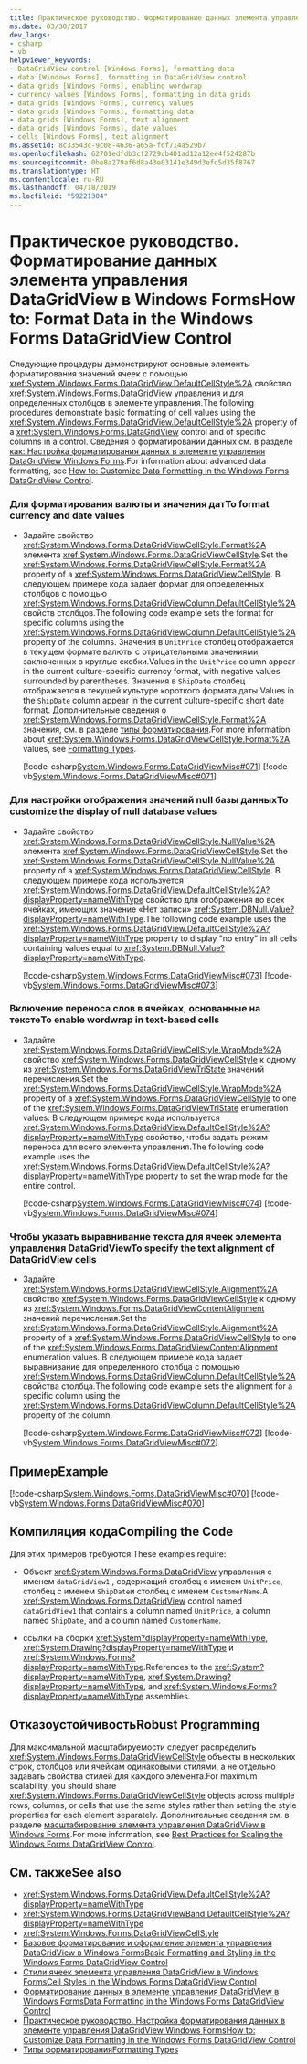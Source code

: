 ```yaml
---
title: Практическое руководство. Форматирование данных элемента управления DataGridView в Windows Forms
ms.date: 03/30/2017
dev_langs:
- csharp
- vb
helpviewer_keywords:
- DataGridView control [Windows Forms], formatting data
- data [Windows Forms], formatting in DataGridView control
- data grids [Windows Forms], enabling wordwrap
- currency values [Windows Forms], formatting in data grids
- data grids [Windows Forms], currency values
- data grids [Windows Forms], formatting data
- data grids [Windows Forms], text alignment
- data grids [Windows Forms], date values
- cells [Windows Forms], text alignment
ms.assetid: 8c33543c-9c08-4636-a65a-fdf714a529b7
ms.openlocfilehash: 62701edfdb3cf2729cb401ad12a12ee4f524287b
ms.sourcegitcommit: 0be8a279af6d8a43e03141e349d3efd5d35f8767
ms.translationtype: HT
ms.contentlocale: ru-RU
ms.lasthandoff: 04/18/2019
ms.locfileid: "59221304"
---
```

# <a name="how-to-format-data-in-the-windows-forms-datagridview-control"></a><span data-ttu-id="73fb1-102">Практическое руководство. Форматирование данных элемента управления DataGridView в Windows Forms</span><span class="sxs-lookup"><span data-stu-id="73fb1-102">How to: Format Data in the Windows Forms DataGridView Control</span></span>
<span data-ttu-id="73fb1-103">Следующие процедуры демонстрируют основные элементы форматирования значений ячеек с помощью <xref:System.Windows.Forms.DataGridView.DefaultCellStyle%2A> свойство <xref:System.Windows.Forms.DataGridView> управления и для определенных столбцов в элементе управления.</span><span class="sxs-lookup"><span data-stu-id="73fb1-103">The following procedures demonstrate basic formatting of cell values using the <xref:System.Windows.Forms.DataGridView.DefaultCellStyle%2A> property of a <xref:System.Windows.Forms.DataGridView> control and of specific columns in a control.</span></span> <span data-ttu-id="73fb1-104">Сведения о форматировании данных см. в разделе [как: Настройка форматирования данных в элементе управления DataGridView Windows Forms](how-to-customize-data-formatting-in-the-windows-forms-datagridview-control.md).</span><span class="sxs-lookup"><span data-stu-id="73fb1-104">For information about advanced data formatting, see [How to: Customize Data Formatting in the Windows Forms DataGridView Control](how-to-customize-data-formatting-in-the-windows-forms-datagridview-control.md).</span></span>  
  
### <a name="to-format-currency-and-date-values"></a><span data-ttu-id="73fb1-105">Для форматирования валюты и значения дат</span><span class="sxs-lookup"><span data-stu-id="73fb1-105">To format currency and date values</span></span>  
  
-   <span data-ttu-id="73fb1-106">Задайте свойство <xref:System.Windows.Forms.DataGridViewCellStyle.Format%2A> элемента <xref:System.Windows.Forms.DataGridViewCellStyle>.</span><span class="sxs-lookup"><span data-stu-id="73fb1-106">Set the <xref:System.Windows.Forms.DataGridViewCellStyle.Format%2A> property of a <xref:System.Windows.Forms.DataGridViewCellStyle>.</span></span> <span data-ttu-id="73fb1-107">В следующем примере кода задает формат для определенных столбцов с помощью <xref:System.Windows.Forms.DataGridViewColumn.DefaultCellStyle%2A> свойств столбцов.</span><span class="sxs-lookup"><span data-stu-id="73fb1-107">The following code example sets the format for specific columns using the <xref:System.Windows.Forms.DataGridViewColumn.DefaultCellStyle%2A> property of the columns.</span></span> <span data-ttu-id="73fb1-108">Значения в `UnitPrice` столбец отображается в текущем формате валюты с отрицательными значениями, заключенных в круглые скобки.</span><span class="sxs-lookup"><span data-stu-id="73fb1-108">Values in the `UnitPrice` column appear in the current culture-specific currency format, with negative values surrounded by parentheses.</span></span> <span data-ttu-id="73fb1-109">Значения в `ShipDate` столбец отображается в текущей культуре короткого формата даты.</span><span class="sxs-lookup"><span data-stu-id="73fb1-109">Values in the `ShipDate` column appear in the current culture-specific short date format.</span></span> <span data-ttu-id="73fb1-110">Дополнительные сведения о <xref:System.Windows.Forms.DataGridViewCellStyle.Format%2A> значения, см. в разделе [типы форматирования](../../../standard/base-types/formatting-types.md).</span><span class="sxs-lookup"><span data-stu-id="73fb1-110">For more information about <xref:System.Windows.Forms.DataGridViewCellStyle.Format%2A> values, see [Formatting Types](../../../standard/base-types/formatting-types.md).</span></span>  
  
     [!code-csharp[System.Windows.Forms.DataGridViewMisc#071](~/samples/snippets/csharp/VS_Snippets_Winforms/System.Windows.Forms.DataGridViewMisc/CS/datagridviewmisc.cs#071)]
     [!code-vb[System.Windows.Forms.DataGridViewMisc#071](~/samples/snippets/visualbasic/VS_Snippets_Winforms/System.Windows.Forms.DataGridViewMisc/VB/datagridviewmisc.vb#071)]  
  
### <a name="to-customize-the-display-of-null-database-values"></a><span data-ttu-id="73fb1-111">Для настройки отображения значений null базы данных</span><span class="sxs-lookup"><span data-stu-id="73fb1-111">To customize the display of null database values</span></span>  
  
-   <span data-ttu-id="73fb1-112">Задайте свойство <xref:System.Windows.Forms.DataGridViewCellStyle.NullValue%2A> элемента <xref:System.Windows.Forms.DataGridViewCellStyle>.</span><span class="sxs-lookup"><span data-stu-id="73fb1-112">Set the <xref:System.Windows.Forms.DataGridViewCellStyle.NullValue%2A> property of a <xref:System.Windows.Forms.DataGridViewCellStyle>.</span></span> <span data-ttu-id="73fb1-113">В следующем примере кода используется <xref:System.Windows.Forms.DataGridView.DefaultCellStyle%2A?displayProperty=nameWithType> свойство для отображения во всех ячейках, имеющих значение «Нет записи» <xref:System.DBNull.Value?displayProperty=nameWithType>.</span><span class="sxs-lookup"><span data-stu-id="73fb1-113">The following code example uses the <xref:System.Windows.Forms.DataGridView.DefaultCellStyle%2A?displayProperty=nameWithType> property to display "no entry" in all cells containing values equal to <xref:System.DBNull.Value?displayProperty=nameWithType>.</span></span>  
  
     [!code-csharp[System.Windows.Forms.DataGridViewMisc#073](~/samples/snippets/csharp/VS_Snippets_Winforms/System.Windows.Forms.DataGridViewMisc/CS/datagridviewmisc.cs#073)]
     [!code-vb[System.Windows.Forms.DataGridViewMisc#073](~/samples/snippets/visualbasic/VS_Snippets_Winforms/System.Windows.Forms.DataGridViewMisc/VB/datagridviewmisc.vb#073)]  
  
### <a name="to-enable-wordwrap-in-text-based-cells"></a><span data-ttu-id="73fb1-114">Включение переноса слов в ячейках, основанные на тексте</span><span class="sxs-lookup"><span data-stu-id="73fb1-114">To enable wordwrap in text-based cells</span></span>  
  
-   <span data-ttu-id="73fb1-115">Задайте <xref:System.Windows.Forms.DataGridViewCellStyle.WrapMode%2A> свойство <xref:System.Windows.Forms.DataGridViewCellStyle> к одному из <xref:System.Windows.Forms.DataGridViewTriState> значений перечисления.</span><span class="sxs-lookup"><span data-stu-id="73fb1-115">Set the <xref:System.Windows.Forms.DataGridViewCellStyle.WrapMode%2A> property of a <xref:System.Windows.Forms.DataGridViewCellStyle> to one of the <xref:System.Windows.Forms.DataGridViewTriState> enumeration values.</span></span> <span data-ttu-id="73fb1-116">В следующем примере кода используется <xref:System.Windows.Forms.DataGridView.DefaultCellStyle%2A?displayProperty=nameWithType> свойство, чтобы задать режим переноса для всего элемента управления.</span><span class="sxs-lookup"><span data-stu-id="73fb1-116">The following code example uses the <xref:System.Windows.Forms.DataGridView.DefaultCellStyle%2A?displayProperty=nameWithType> property to set the wrap mode for the entire control.</span></span>  
  
     [!code-csharp[System.Windows.Forms.DataGridViewMisc#074](~/samples/snippets/csharp/VS_Snippets_Winforms/System.Windows.Forms.DataGridViewMisc/CS/datagridviewmisc.cs#074)]
     [!code-vb[System.Windows.Forms.DataGridViewMisc#074](~/samples/snippets/visualbasic/VS_Snippets_Winforms/System.Windows.Forms.DataGridViewMisc/VB/datagridviewmisc.vb#074)]  
  
### <a name="to-specify-the-text-alignment-of-datagridview-cells"></a><span data-ttu-id="73fb1-117">Чтобы указать выравнивание текста для ячеек элемента управления DataGridView</span><span class="sxs-lookup"><span data-stu-id="73fb1-117">To specify the text alignment of DataGridView cells</span></span>  
  
-   <span data-ttu-id="73fb1-118">Задайте <xref:System.Windows.Forms.DataGridViewCellStyle.Alignment%2A> свойство <xref:System.Windows.Forms.DataGridViewCellStyle> к одному из <xref:System.Windows.Forms.DataGridViewContentAlignment> значений перечисления.</span><span class="sxs-lookup"><span data-stu-id="73fb1-118">Set the <xref:System.Windows.Forms.DataGridViewCellStyle.Alignment%2A> property of a <xref:System.Windows.Forms.DataGridViewCellStyle> to one of the <xref:System.Windows.Forms.DataGridViewContentAlignment> enumeration values.</span></span> <span data-ttu-id="73fb1-119">В следующем примере кода задает выравнивание для определенного столбца с помощью <xref:System.Windows.Forms.DataGridViewColumn.DefaultCellStyle%2A> свойства столбца.</span><span class="sxs-lookup"><span data-stu-id="73fb1-119">The following code example sets the alignment for a specific column using the <xref:System.Windows.Forms.DataGridViewColumn.DefaultCellStyle%2A> property of the column.</span></span>  
  
     [!code-csharp[System.Windows.Forms.DataGridViewMisc#072](~/samples/snippets/csharp/VS_Snippets_Winforms/System.Windows.Forms.DataGridViewMisc/CS/datagridviewmisc.cs#072)]
     [!code-vb[System.Windows.Forms.DataGridViewMisc#072](~/samples/snippets/visualbasic/VS_Snippets_Winforms/System.Windows.Forms.DataGridViewMisc/VB/datagridviewmisc.vb#072)]  
  
## <a name="example"></a><span data-ttu-id="73fb1-120">Пример</span><span class="sxs-lookup"><span data-stu-id="73fb1-120">Example</span></span>  
 [!code-csharp[System.Windows.Forms.DataGridViewMisc#070](~/samples/snippets/csharp/VS_Snippets_Winforms/System.Windows.Forms.DataGridViewMisc/CS/datagridviewmisc.cs#070)]
 [!code-vb[System.Windows.Forms.DataGridViewMisc#070](~/samples/snippets/visualbasic/VS_Snippets_Winforms/System.Windows.Forms.DataGridViewMisc/VB/datagridviewmisc.vb#070)]  
  
## <a name="compiling-the-code"></a><span data-ttu-id="73fb1-121">Компиляция кода</span><span class="sxs-lookup"><span data-stu-id="73fb1-121">Compiling the Code</span></span>  
 <span data-ttu-id="73fb1-122">Для этих примеров требуются:</span><span class="sxs-lookup"><span data-stu-id="73fb1-122">These examples require:</span></span>  
  
-   <span data-ttu-id="73fb1-123">Объект <xref:System.Windows.Forms.DataGridView> управления с именем `dataGridView1` , содержащий столбец с именем `UnitPrice`, столбец с именем `ShipDate`и столбец с именем `CustomerName`.</span><span class="sxs-lookup"><span data-stu-id="73fb1-123">A <xref:System.Windows.Forms.DataGridView> control named `dataGridView1` that contains a column named `UnitPrice`, a column named `ShipDate`, and a column named `CustomerName`.</span></span>  
  
-   <span data-ttu-id="73fb1-124">ссылки на сборки <xref:System?displayProperty=nameWithType>, <xref:System.Drawing?displayProperty=nameWithType> и <xref:System.Windows.Forms?displayProperty=nameWithType>.</span><span class="sxs-lookup"><span data-stu-id="73fb1-124">References to the <xref:System?displayProperty=nameWithType>, <xref:System.Drawing?displayProperty=nameWithType>, and <xref:System.Windows.Forms?displayProperty=nameWithType> assemblies.</span></span>  
  
## <a name="robust-programming"></a><span data-ttu-id="73fb1-125">Отказоустойчивость</span><span class="sxs-lookup"><span data-stu-id="73fb1-125">Robust Programming</span></span>  
 <span data-ttu-id="73fb1-126">Для максимальной масштабируемости следует распределить <xref:System.Windows.Forms.DataGridViewCellStyle> объекты в нескольких строк, столбцов или ячейкам одинаковыми стилями, а не отдельно задавать свойства стилей для каждого элемента.</span><span class="sxs-lookup"><span data-stu-id="73fb1-126">For maximum scalability, you should share <xref:System.Windows.Forms.DataGridViewCellStyle> objects across multiple rows, columns, or cells that use the same styles rather than setting the style properties for each element separately.</span></span> <span data-ttu-id="73fb1-127">Дополнительные сведения см. в разделе [масштабирование элемента управления DataGridView в Windows Forms](best-practices-for-scaling-the-windows-forms-datagridview-control.md).</span><span class="sxs-lookup"><span data-stu-id="73fb1-127">For more information, see [Best Practices for Scaling the Windows Forms DataGridView Control](best-practices-for-scaling-the-windows-forms-datagridview-control.md).</span></span>  
  
## <a name="see-also"></a><span data-ttu-id="73fb1-128">См. также</span><span class="sxs-lookup"><span data-stu-id="73fb1-128">See also</span></span>

- <xref:System.Windows.Forms.DataGridView.DefaultCellStyle%2A?displayProperty=nameWithType>
- <xref:System.Windows.Forms.DataGridViewBand.DefaultCellStyle%2A?displayProperty=nameWithType>
- <xref:System.Windows.Forms.DataGridViewCellStyle>
- [<span data-ttu-id="73fb1-129">Базовое форматирование и оформление элемента управления DataGridView в Windows Forms</span><span class="sxs-lookup"><span data-stu-id="73fb1-129">Basic Formatting and Styling in the Windows Forms DataGridView Control</span></span>](basic-formatting-and-styling-in-the-windows-forms-datagridview-control.md)
- [<span data-ttu-id="73fb1-130">Стили ячеек элемента управления DataGridView в Windows Forms</span><span class="sxs-lookup"><span data-stu-id="73fb1-130">Cell Styles in the Windows Forms DataGridView Control</span></span>](cell-styles-in-the-windows-forms-datagridview-control.md)
- [<span data-ttu-id="73fb1-131">Форматирование данных в элементе управления DataGridView в Windows Forms</span><span class="sxs-lookup"><span data-stu-id="73fb1-131">Data Formatting in the Windows Forms DataGridView Control</span></span>](data-formatting-in-the-windows-forms-datagridview-control.md)
- [<span data-ttu-id="73fb1-132">Практическое руководство. Настройка форматирования данных в элементе управления DataGridView Windows Forms</span><span class="sxs-lookup"><span data-stu-id="73fb1-132">How to: Customize Data Formatting in the Windows Forms DataGridView Control</span></span>](how-to-customize-data-formatting-in-the-windows-forms-datagridview-control.md)
- [<span data-ttu-id="73fb1-133">Типы форматирования</span><span class="sxs-lookup"><span data-stu-id="73fb1-133">Formatting Types</span></span>](../../../standard/base-types/formatting-types.md)
